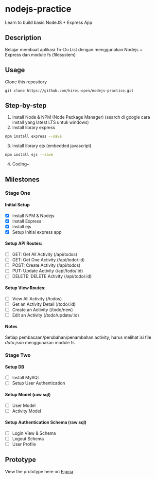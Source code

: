 # nodejs-practice

Learn to build basic NodeJS + Express App

## Description

Belajar membuat aplikasi To-Do List dengan menggunakan Nodejs + Express dan module fs (filesystem)

## Usage

Clone this repository

```
git clone https://github.com/kirei-open/nodejs-practice.git
```

## Step-by-step

1. Install Node & NPM (Node Package Manager) (search di google cara install yang latest LTS untuk windows)
2. Install library express

```bash
npm install express --save
```

3. Install library ejs (embedded javascript)

```bash
npm install ejs --save
```

4. Coding~

## Milestones

### Stage One

#### **Initial Setup**

- [x] Install NPM & Nodejs
- [x] Install Express
- [x] Install ejs
- [x] Setup Initial express app

#### **Setup API Routes**:

- [ ] GET: Get All Activity (/api/todos)
- [ ] GET: Get One Activity (/api/todo/:id)
- [ ] POST: Create Activity (/api/todos)
- [ ] PUT: Update Activity (/api/todo/:id)
- [ ] DELETE: DELETE Activity (/api/todo/:id)

#### **Setup View Routes**:

- [ ] View All Activity (/todos)
- [ ] Get an Activity Detail (/todo/:id)
- [ ] Create an Activity (/todo/new)
- [ ] Edit an Activity (/todo/update/:id)

#### Notes

Setiap pembacaan/perubahan/penambahan activity, harus melihat isi file _data.json_ menggunakan module fs

### Stage Two

#### **Setup DB**

- [ ] Install MySQL
- [ ] Setup User Authentication

#### **Setup Model** (raw sql)

- [ ] User Model
- [ ] Activity Model

#### **Setup Authentication Schema** (raw sql)

- [ ] Login View & Schema
- [ ] Logout Schema
- [ ] User Profile

## Prototype

View the prototype here on [Figma](https://www.figma.com/proto/faV6p1i4bpFxo0itRb5jE1/To-Do-LIst?node-id=1%3A2&scaling=contain)
